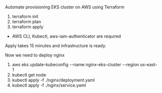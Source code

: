Automate provisioning EKS cluster on AWS using Terraform

1. terraform init
2. terraform plan
3. terraform apply

* AWS CLI, Kubectl, aws-iam-authenticator are required

Apply takes 15 minutes and infrastructure is ready.

Now we need to deploy nginx

1. aws eks update-kubeconfig --name nginx-eks-cluster --region us-east-1
2. kubectl get node
3. kubectl apply -f ./nginx/deployment.yaml
4. kubectl apply -f ./nginx/service.yaml
